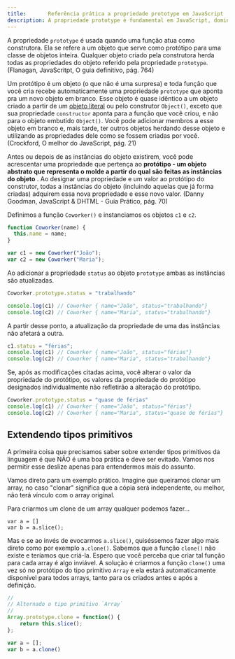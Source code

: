 ```yaml
---
title:       Referência prática a propriedade prototype em JavaScript
description: A propriedade prototype é fundamental em JavaScript, dominá-la é abrir as portas para o conceito de 'herança prototipica'
---
```


A propriedade `prototype` é usada quando uma função atua como construtora. Ela se refere a um objeto que serve
como protótipo para uma classe de objetos inteira. Qualquer objeto criado pela construtora herda todas as 
propriedades do objeto referido pela propriedade `prototype`. (Flanagan, JavaScritpt, O guia definitivo, pág. 764)

Um protótipo é um objeto (o que não é uma surpresa) e toda função que você cria recebe automaticamente uma propriedade
`prototype` que aponta pra um novo objeto em branco. Esse objeto é quase idêntico a um objeto criado a partir de um
[objeto literal](/javascript/refs/objeto-literal/) ou pelo construtor `Object()`, exceto que sua propriedade `constructor`
aponta para a função que você criou, e não para o objeto embutido `Object()`. Você pode adicionar membros a esse objeto
em branco e, mais tarde, ter outros objetos herdando desse objeto e utilizando as propriedades dele como se fossem
criadas por você. (Crockford, O melhor do JavaScript, pág. 21)

Antes ou depois de as instâncias do objeto existirem, você pode acrescentar uma propriedade que pertença ao __protótipo -
um objeto abstrato que representa o molde a partir do qual são feitas as instâncias do objeto__ . Ao designar uma
propriedade e um valor ao protótipo do construtor, todas a instâncias do objeto (incluindo aquelas que já forma criadas)
adquirem essa nova propriedade e esse novo valor. (Danny Goodman, JavaScript & DHTML - Guia Prático, pág. 70)

Definimos a função `Coworker()` e instanciamos os objetos `c1` e `c2`.

```javascript
function Coworker(name) {
  this.name = name;
}

var c1 = new Coworker("João");
var c2 = new Coworker("Maria");
```

Ao adicionar a propriedade `status` ao objeto `prototype` ambas as instâncias são atualizadas.

```javascript
Coworker.prototype.status = "trabalhando"

console.log(c1) // Coworker { name="João", status="trabalhando"}
console.log(c2) // Coworker { name="Maria", status="trabalhando"}
```

A partir desse ponto, a atualização da propriedade de uma das instâncias não afetará a outra. 

```javascript
c1.status = "férias";
console.log(c1) // Coworker { name="João", status="férias"}
console.log(c2) // Coworker { name="Maria", status="trabalhando"}
```

Se, após as modificações citadas acima, você alterar o valor da propriedade do protótipo, os valores da propriedade do
protótipo designados individualmente não refletirão a alteração do protótipo.

```javascript
Coworker.prototype.status = "quase de férias"
console.log(c1) // Coworker { name="João", status="férias"}
console.log(c2) // Coworker { name="Maria", status="quase de férias"}
```



Extendendo tipos primitivos
---

A primeira coisa que precisamos saber sobre extender tipos primitivos da linguagem é que NÂO é uma boa prática e deve
ser evitado. Vamos nos permitir esse deslize apenas para entendermos mais do assunto.

Vamos direto para um exemplo prático. Imagine que queiramos clonar um array, no caso "clonar"  significa que a cópia
será independente, ou melhor, não terá vínculo com o array original.

Para criarmos um clone de um array qualquer podemos fazer...

    var a = []
    var b = a.slice();

Mas e se ao invés de evocarmos `a.slice()`, quiséssemos fazer algo mais direto como por exemplo `a.clone()`. Sabemos
que a função `clone()` não existe e teríamos que criá-la. Espero que você perceba que criar tal função para cada
array é algo inviável. A solução é criarmos a função `clone()` uma vez só no protótipo do tipo primitivo `Array` e ela
estará automaticamente disponível para todos arrays, tanto para os criados antes e após a definição.

```javascript
//
// Alternado o tipo primitivo `Array`
//
Array.prototype.clone = function() {
    return this.slice();
};

var a = [];
var b = a.clone()
```